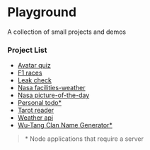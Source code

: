 # Playground
A collection of small projects and demos


### Project List

- [Avatar quiz](./avatar-quiz)
- [F1 races](./f1-races)
- [Leak check](./leak-check)
- [Nasa facilities-weather](./nasa-facilities-weather)
- [Nasa picture-of-the-day](./nasa-picture-of-the-day)
- [Personal todo*](./personal-todo)
- [Tarot reader](./tarot-reader)
- [Weather api](./weather-api)
- [Wu-Tang Clan Name Generator*](./wu-tang-generator/)





> \* Node applications that require a server